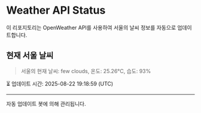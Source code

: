 
# Weather API Status

이 리포지토리는 OpenWeather API를 사용하여 서울의 날씨 정보를 자동으로 업데이트합니다.

## 현재 서울 날씨
> 서울의 현재 날씨: few clouds, 온도: 25.26°C, 습도: 93%

⏳ 업데이트 시간: 2025-08-22 19:18:59 (UTC)

---
자동 업데이트 봇에 의해 관리됩니다.
